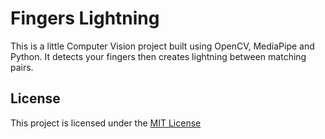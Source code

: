 # Fingers Lightning

This is a little Computer Vision project built using OpenCV, MediaPipe and Python. It detects your fingers then creates lightning between matching pairs.

## License

This project is licensed under the [MIT License](./LICENSE)

